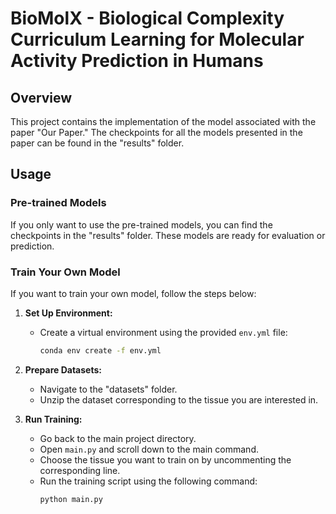 # BioMolX - Biological Complexity Curriculum Learning for Molecular Activity Prediction in Humans

## Overview
This project contains the implementation of the model associated with the paper "Our Paper." The checkpoints for all the models presented in the paper can be found in the "results" folder.

## Usage

### Pre-trained Models
If you only want to use the pre-trained models, you can find the checkpoints in the "results" folder. These models are ready for evaluation or prediction.

### Train Your Own Model
If you want to train your own model, follow the steps below:

1. **Set Up Environment:**
   - Create a virtual environment using the provided `env.yml` file:
     ```bash
     conda env create -f env.yml
     ```

2. **Prepare Datasets:**
   - Navigate to the "datasets" folder.
   - Unzip the dataset corresponding to the tissue you are interested in.

3. **Run Training:**
   - Go back to the main project directory.
   - Open `main.py` and scroll down to the main command.
   - Choose the tissue you want to train on by uncommenting the corresponding line.
   - Run the training script using the following command:
     ```bash
     python main.py
     ```
